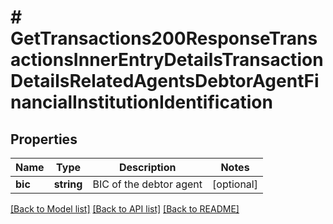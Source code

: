 # # GetTransactions200ResponseTransactionsInnerEntryDetailsTransactionDetailsRelatedAgentsDebtorAgentFinancialInstitutionIdentification

## Properties

Name | Type | Description | Notes
------------ | ------------- | ------------- | -------------
**bic** | **string** | BIC of the debtor agent | [optional]

[[Back to Model list]](../../README.md#models) [[Back to API list]](../../README.md#endpoints) [[Back to README]](../../README.md)
